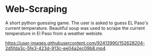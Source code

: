 # Web-Scraping
A short python guessing game. The user is asked to guess EL Paso's current temperature. Beautiful soup was used to scrape the current temperature in El Paso from a weather webiste. 


https://user-images.githubusercontent.com/92413990/152628204-2d5fda3c-5fe3-423d-913c-ee04a2ec09b8.mp4
